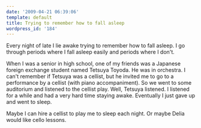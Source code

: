 ```yaml
---
date: '2009-04-21 06:39:06'
template: default
title: Trying to remember how to fall asleep
wordpress_id: '184'
---
```


Every night of late I lie awake trying to remember how to fall asleep.  I go through periods where I fall asleep easily and periods where I don't.

When I was a senior in high school, one of my friends was a Japanese foreign exchange student named Tetsuya Toyoda.  He was in orchestra.  I can't remember if Tetsuya was a cellist, but he invited me to go to a performance by a cellist (with piano accompaniment).  So we went to some auditorium and listened to the cellist play.  Well, Tetsuya listened.  I listened for a while and had a very hard time staying awake.  Eventually I just gave up and went to sleep.

Maybe I can hire a cellist to play me to sleep each night.  Or maybe Delia would like cello lessons.

